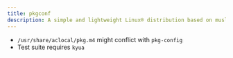```yaml
---
title: pkgconf
description: A simple and lightweight Linux® distribution based on musl libc and toybox
---
```


- `/usr/share/aclocal/pkg.m4` might conflict with `pkg-config`
- Test suite requires `kyua`
